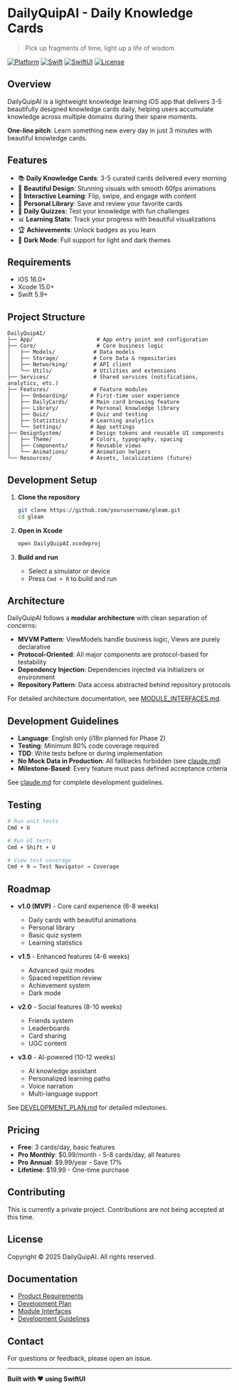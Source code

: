 # DailyQuipAI - Daily Knowledge Cards

> Pick up fragments of time, light up a life of wisdom

[![Platform](https://img.shields.io/badge/platform-iOS-lightgrey.svg)]()
[![Swift](https://img.shields.io/badge/Swift-5.9-orange.svg)]()
[![SwiftUI](https://img.shields.io/badge/SwiftUI-iOS%2016+-blue.svg)]()
[![License](https://img.shields.io/badge/license-MIT-green.svg)]()

## Overview

DailyQuipAI is a lightweight knowledge learning iOS app that delivers 3-5 beautifully designed knowledge cards daily, helping users accumulate knowledge across multiple domains during their spare moments.

**One-line pitch**: Learn something new every day in just 3 minutes with beautiful knowledge cards.

## Features

- 📚 **Daily Knowledge Cards**: 3-5 curated cards delivered every morning
- 🎨 **Beautiful Design**: Stunning visuals with smooth 60fps animations
- 🔄 **Interactive Learning**: Flip, swipe, and engage with content
- 📖 **Personal Library**: Save and review your favorite cards
- 🎯 **Daily Quizzes**: Test your knowledge with fun challenges
- 📊 **Learning Stats**: Track your progress with beautiful visualizations
- 🏆 **Achievements**: Unlock badges as you learn
- 🌙 **Dark Mode**: Full support for light and dark themes

## Requirements

- iOS 16.0+
- Xcode 15.0+
- Swift 5.9+

## Project Structure

```
DailyQuipAI/
├── App/                    # App entry point and configuration
├── Core/                   # Core business logic
│   ├── Models/            # Data models
│   ├── Storage/           # Core Data & repositories
│   ├── Networking/        # API client
│   └── Utils/             # Utilities and extensions
├── Services/              # Shared services (notifications, analytics, etc.)
├── Features/              # Feature modules
│   ├── Onboarding/       # First-time user experience
│   ├── DailyCards/       # Main card browsing feature
│   ├── Library/          # Personal knowledge library
│   ├── Quiz/             # Quiz and testing
│   ├── Statistics/       # Learning analytics
│   └── Settings/         # App settings
├── DesignSystem/         # Design tokens and reusable UI components
│   ├── Theme/            # Colors, typography, spacing
│   ├── Components/       # Reusable views
│   └── Animations/       # Animation helpers
└── Resources/            # Assets, localizations (future)
```

## Development Setup

1. **Clone the repository**
   ```bash
   git clone https://github.com/yourusername/gleam.git
   cd gleam
   ```

2. **Open in Xcode**
   ```bash
   open DailyQuipAI.xcodeproj
   ```

3. **Build and run**
   - Select a simulator or device
   - Press `Cmd + R` to build and run

## Architecture

DailyQuipAI follows a **modular architecture** with clean separation of concerns:

- **MVVM Pattern**: ViewModels handle business logic, Views are purely declarative
- **Protocol-Oriented**: All major components are protocol-based for testability
- **Dependency Injection**: Dependencies injected via initializers or environment
- **Repository Pattern**: Data access abstracted behind repository protocols

For detailed architecture documentation, see [MODULE_INTERFACES.md](MODULE_INTERFACES.md).

## Development Guidelines

- **Language**: English only (i18n planned for Phase 2)
- **Testing**: Minimum 80% code coverage required
- **TDD**: Write tests before or during implementation
- **No Mock Data in Production**: All fallbacks forbidden (see [claude.md](claude.md))
- **Milestone-Based**: Every feature must pass defined acceptance criteria

See [claude.md](claude.md) for complete development guidelines.

## Testing

```bash
# Run unit tests
Cmd + U

# Run UI tests
Cmd + Shift + U

# View test coverage
Cmd + 9 → Test Navigator → Coverage
```

## Roadmap

- **v1.0 (MVP)** - Core card experience (6-8 weeks)
  - Daily cards with beautiful animations
  - Personal library
  - Basic quiz system
  - Learning statistics

- **v1.5** - Enhanced features (4-6 weeks)
  - Advanced quiz modes
  - Spaced repetition review
  - Achievement system
  - Dark mode

- **v2.0** - Social features (8-10 weeks)
  - Friends system
  - Leaderboards
  - Card sharing
  - UGC content

- **v3.0** - AI-powered (10-12 weeks)
  - AI knowledge assistant
  - Personalized learning paths
  - Voice narration
  - Multi-language support

See [DEVELOPMENT_PLAN.md](DEVELOPMENT_PLAN.md) for detailed milestones.

## Pricing

- **Free**: 3 cards/day, basic features
- **Pro Monthly**: $0.99/month - 5-8 cards/day, all features
- **Pro Annual**: $9.99/year - Save 17%
- **Lifetime**: $19.99 - One-time purchase

## Contributing

This is currently a private project. Contributions are not being accepted at this time.

## License

Copyright © 2025 DailyQuipAI. All rights reserved.

## Documentation

- [Product Requirements](knowledge_cards_prd.md)
- [Development Plan](DEVELOPMENT_PLAN.md)
- [Module Interfaces](MODULE_INTERFACES.md)
- [Development Guidelines](claude.md)

## Contact

For questions or feedback, please open an issue.

---

**Built with ❤️ using SwiftUI**
